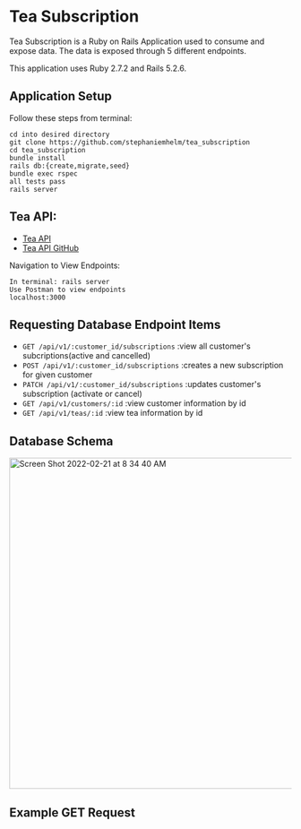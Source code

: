 # Tea Subscription

Tea Subscription is a Ruby on Rails Application used to consume and expose data.  The data is exposed through 5 different endpoints.

This application uses Ruby 2.7.2 and Rails 5.2.6.

## Application Setup 

Follow these steps from terminal:
```
cd into desired directory
git clone https://github.com/stephaniemhelm/tea_subscription
cd tea_subscription
bundle install
rails db:{create,migrate,seed}
bundle exec rspec
all tests pass
rails server
```

## Tea API:

- [Tea API](https://tea-api-vic-lo.herokuapp.com/)
- [Tea API GitHub](https://github.com/victoria-lo/TAPI)

Navigation to View Endpoints:
```
In terminal: rails server
Use Postman to view endpoints
localhost:3000
```

## Requesting Database Endpoint Items

- `GET /api/v1/:customer_id/subscriptions`                    :view all customer's subcriptions(active and cancelled)
- `POST /api/v1/:customer_id/subscriptions`                   :creates a new subscription for given customer
- `PATCH /api/v1/:customer_id/subscriptions`                  :updates customer's subscription (activate or cancel)
- `GET /api/v1/customers/:id`                                 :view customer information by id
- `GET /api/v1/teas/:id`                                      :view tea information by id

## Database Schema
<img width="591" alt="Screen Shot 2022-02-21 at 8 34 40 AM" src="https://user-images.githubusercontent.com/81917337/155583474-013b4780-f78c-4c33-9101-cbfcc648e49a.png">

## Example GET Request
